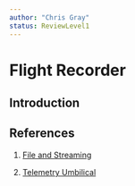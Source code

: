 ```yaml
---
author: "Chris Gray"
status: ReviewLevel1
---
```


# Flight Recorder

## Introduction

## References

1. [File and Streaming](./PositionPaper.FileAndStreaming.document.md)

2. [Telemetry Umbilical](./PositionPaper.TelemetryUmbilical.document.md)
